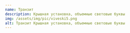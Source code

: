 ```yaml
---
name: Транзит
description: Крышная установка, объемные световые буквы
img: /assets/img/pic/viveski5.png
alt: Транзит Крышная установка, объемные световые буквы
---
```

